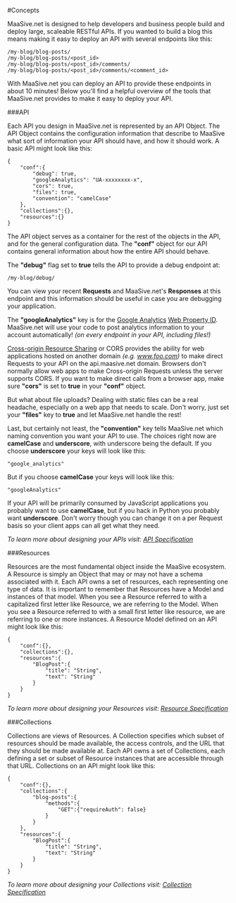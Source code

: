 #Concepts

MaaSive.net is designed to help developers and business people build and deploy large, scaleable RESTful APIs.  If you wanted to build a blog this means making it easy to deploy an API with several endpoints like this:

    /my-blog/blog-posts/
    /my-blog/blog-posts/<post_id>
    /my-blog/blog-posts/<post_id>/comments/
    /my-blog/blog-posts/<post_id>/comments/<comment_id>

With MaaSive.net you can deploy an API to provide these endpoints in about 10 minutes!  Below you'll find a helpful overview of the tools that MaaSive.net provides to make it easy to deploy your API.

###API

Each API you design in MaaSive.net is represented by an API Object.  The API Object contains the configuration information that describe to MaaSive what sort of information your API should have, and how it should work.  A basic API might look like this:

    {
        "conf":{
            "debug": true,
            "googleAnalytics": "UA-xxxxxxxx-x",
            "cors": true,
            "files": true,
            "convention": "camelCase"
        },
        "collections":{},
        "resources":{}
    }

The API object serves as a container for the rest of the objects in the API, and for the general configuration data.  The **"conf"** object for our API contains general information about how the entire API should behave.

The **"debug"** flag set to **true** tells the API to provide a debug endpoint at:

    /my-blog/debug/

You can view your recent **Requests** and MaaSive.net's **Responses** at this endpoint and this information should be useful in case you are debugging your application.

The **"googleAnalytics"** key is for the [Google Analytics](http://www.google.com/analytics/) [Web Property ID](https://support.google.com/analytics/answer/1008015?hl=en&ref_topic=1727146).  MaaSive.net will use your code to post analytics information to your account automatically! *(on every endpoint in your API, including files!)*

[Cross-origin Resource Sharing](http://en.wikipedia.org/wiki/Cross-origin_resource_sharing) or CORS provides the ability for web applications hosted on another domain *(e.g. www.foo.com)* to make direct Requests to your API on the api.maasive.net domain.  Browsers don't normally allow web apps to make Cross-origin Requests unless the server supports CORS.  If you want to make direct calls from a browser app, make sure **"cors"** is set to **true** in your **"conf"** object.

But what about file uploads?  Dealing with static files can be a real headache, especially on a web app that needs to scale.  Don't worry, just set your **"files"** key to **true** and let MaaSive.net handle the rest!

Last, but certainly not least, the **"convention"** key tells MaaSive.net which naming convention you want your API to use.  The choices right now are **camelCase** and **underscore**, with underscore being the default.  If you choose **underscore** your keys will look like this:

    "google_analytics"

But if you choose **camelCase** your keys will look like this:

    "googleAnalytics"

If your API will be primarily consumed by JavaScript applications you probably want to use **camelCase**, but if you hack in Python you probably want **underscore**.  Don't worry though you can change it on a per Request basis so your client apps can all get what they need.

*To learn more about designing your APIs visit: [API Specification](#/docs/specification/api-spec.md)*

###Resources

Resources are the most fundamental object inside the MaaSive ecosystem.  A Resource is simply an Object that may or may not have a schema associated with it.  Each API owns a set of resources, each representing one type of data.  It is important to remember that Resources have a Model and instances of that model.  When you see a Resource referred to with a capitalized first letter like Resource, we are referring to the Model.  When you see a Resource referred to with a small first letter like resource, we are referring to one or more instances.  A Resource Model defined on an API might look like this:

    {
        "conf":{},
        "collections":{},
        "resources":{
            "BlogPost":{
                "title": "String",
                "text": "String"
            }
        }
    }

*To learn more about designing your Resources visit: [Resource Specification](#/docs/specification/resources.md)*

###Collections

Collections are views of Resources.  A Collection specifies which subset of resources should be made available, the access controls, and the URL that they should be made available at.  Each API owns a set of Collections, each defining a set or subset of Resource instances that are accessible through that URL.  Collections on an API might look like this:

    {
        "conf":{},
        "collections":{
            "blog-posts":{
                "methods":{
                    "GET":{"requireAuth": false}
                }
            }
        },
        "resources":{
            "BlogPost":{
                "title": "String",
                "text": "String"
            }
        }
    }

*To learn more about designing your Collections visit: [Collection Specification](#/docs/specification/collections.md)*

